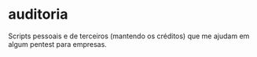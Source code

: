 # auditoria

Scripts pessoais e de terceiros (mantendo os créditos) que me ajudam em algum pentest para empresas.
